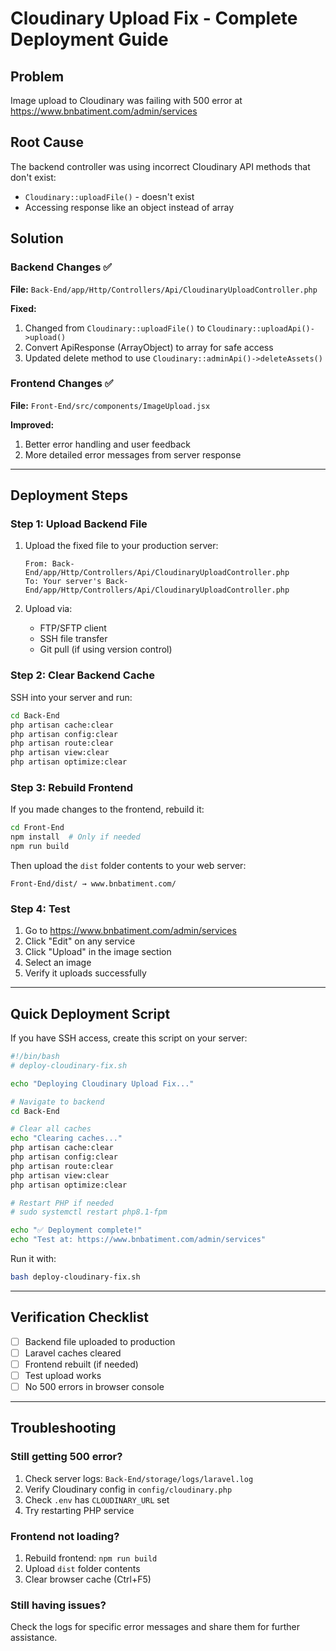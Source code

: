 # Cloudinary Upload Fix - Complete Deployment Guide

## Problem
Image upload to Cloudinary was failing with 500 error at https://www.bnbatiment.com/admin/services

## Root Cause
The backend controller was using incorrect Cloudinary API methods that don't exist:
- `Cloudinary::uploadFile()` - doesn't exist
- Accessing response like an object instead of array

## Solution

### Backend Changes ✅
**File:** `Back-End/app/Http/Controllers/Api/CloudinaryUploadController.php`

**Fixed:**
1. Changed from `Cloudinary::uploadFile()` to `Cloudinary::uploadApi()->upload()`
2. Convert ApiResponse (ArrayObject) to array for safe access
3. Updated delete method to use `Cloudinary::adminApi()->deleteAssets()`

### Frontend Changes ✅
**File:** `Front-End/src/components/ImageUpload.jsx`

**Improved:**
1. Better error handling and user feedback
2. More detailed error messages from server response

---

## Deployment Steps

### Step 1: Upload Backend File
1. Upload the fixed file to your production server:
   ```
   From: Back-End/app/Http/Controllers/Api/CloudinaryUploadController.php
   To: Your server's Back-End/app/Http/Controllers/Api/CloudinaryUploadController.php
   ```

2. Upload via:
   - FTP/SFTP client
   - SSH file transfer
   - Git pull (if using version control)

### Step 2: Clear Backend Cache
SSH into your server and run:
```bash
cd Back-End
php artisan cache:clear
php artisan config:clear
php artisan route:clear
php artisan view:clear
php artisan optimize:clear
```

### Step 3: Rebuild Frontend
If you made changes to the frontend, rebuild it:
```bash
cd Front-End
npm install  # Only if needed
npm run build
```

Then upload the `dist` folder contents to your web server:
```
Front-End/dist/ → www.bnbatiment.com/
```

### Step 4: Test
1. Go to https://www.bnbatiment.com/admin/services
2. Click "Edit" on any service
3. Click "Upload" in the image section
4. Select an image
5. Verify it uploads successfully

---

## Quick Deployment Script
If you have SSH access, create this script on your server:

```bash
#!/bin/bash
# deploy-cloudinary-fix.sh

echo "Deploying Cloudinary Upload Fix..."

# Navigate to backend
cd Back-End

# Clear all caches
echo "Clearing caches..."
php artisan cache:clear
php artisan config:clear
php artisan route:clear
php artisan view:clear
php artisan optimize:clear

# Restart PHP if needed
# sudo systemctl restart php8.1-fpm

echo "✅ Deployment complete!"
echo "Test at: https://www.bnbatiment.com/admin/services"
```

Run it with:
```bash
bash deploy-cloudinary-fix.sh
```

---

## Verification Checklist
- [ ] Backend file uploaded to production
- [ ] Laravel caches cleared
- [ ] Frontend rebuilt (if needed)
- [ ] Test upload works
- [ ] No 500 errors in browser console

---

## Troubleshooting

### Still getting 500 error?
1. Check server logs: `Back-End/storage/logs/laravel.log`
2. Verify Cloudinary config in `config/cloudinary.php`
3. Check `.env` has `CLOUDINARY_URL` set
4. Try restarting PHP service

### Frontend not loading?
1. Rebuild frontend: `npm run build`
2. Upload `dist` folder contents
3. Clear browser cache (Ctrl+F5)

### Still having issues?
Check the logs for specific error messages and share them for further assistance.

